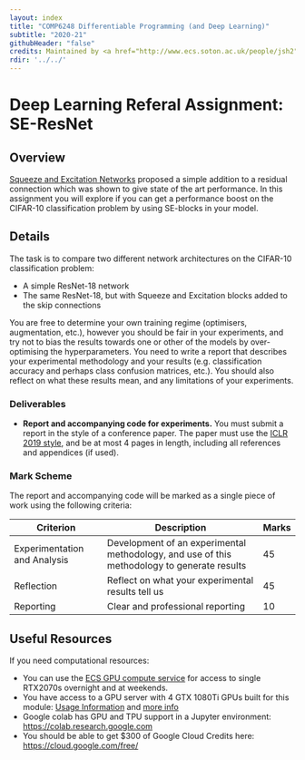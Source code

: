 ```yaml
---
layout: index
title: "COMP6248 Differentiable Programming (and Deep Learning)"
subtitle: "2020-21"
githubHeader: "false"
credits: Maintained by <a href="http://www.ecs.soton.ac.uk/people/jsh2">Dr Jonathon Hare</a>.
rdir: '../../'
---
```


# Deep Learning Referal Assignment: SE-ResNet

## Overview

[Squeeze and Excitation Networks](https://arxiv.org/pdf/1709.01507.pdf) proposed a simple addition to a residual connection which was shown to give state of the art performance. In this assignment you will explore if you can get a performance boost on the CIFAR-10 classification problem by using SE-blocks in your model.

## Details

The task is to compare two different network architectures on the CIFAR-10 classification problem:

- A simple ResNet-18 network
- The same ResNet-18, but with Squeeze and Excitation blocks added to the skip connections

You are free to determine your own training regime (optimisers, augmentation, etc.), however you should be fair in your experiments, and try not to bias the results towards one or other of the models by over-optimising the hyperparameters. You need to write a report that describes your experimental methodology and your results (e.g. classification accuracy and perhaps class confusion matrices, etc.). You should also reflect on what these results mean, and any limitations of your experiments.

### Deliverables

* **Report and accompanying code for experiments.** You must submit a report in the style of a conference paper. The paper must use the [ICLR 2019 style](https://github.com/ICLR/Master-Template/archive/ICLR2019.tar.gz), and be at most 4 pages in length, including all references and appendices (if used). 

### Mark Scheme

The report and accompanying code will be marked as a single piece of work using the following criteria:


Criterion                    | Description                                                                                | Marks
-----------------------------|--------------------------------------------------------------------------------------------|-------
Experimentation and Analysis | Development of an experimental methodology, and use of this methodology to generate results| 45
Reflection			         | Reflect on what your experimental results tell us                                          | 45
Reporting                    | Clear and professional reporting                                                           | 10


## Useful Resources

If you need computational resources:

* You can use the [ECS GPU compute service](https://sotonproduction.service-now.com/serviceportal?id=kb_article_view&sys_kb_id=31c11542dbad7b408ab945403996198d) for access to single RTX2070s overnight and at weekends.
* You have access to a GPU server with 4 GTX 1080Ti GPUs built for this module: [Usage Information](server.html) and [more info](https://sotonproduction.service-now.com/serviceportal?id=kb_article_view&sys_kb_id=d7e0bb37db4a6b008ab9454039961957)
* Google colab has GPU and TPU support in a Jupyter environment: https://colab.research.google.com
* You should be able to get $300 of Google Cloud Credits here: https://cloud.google.com/free/
